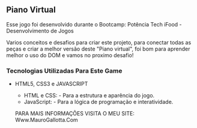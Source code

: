 ## Piano Virtual

Esse jogo foi desenvolvido durante o Bootcamp: Potência Tech iFood - Desenvolvimento de Jogos 

Varios conceitos e desafios para criar este projeto, para conectar todas as peças e criar a melhor versão deste "Piano virtual", foi bom para aprender melhor o uso do DOM e vamos no proximo desafio!

### Tecnologias Utilizadas Para Este Game

- HTML5, CSS3 e JAVASCRIPT
  - HTML e CSS: - Para a estrutura e aparência do jogo.
  - JavaScript: - Para a lógica de programação e interatividade.

  PARA MAIS INFORMAÇÕES VISITA O MEU SITE:  Www.MauroGallotta.Com
